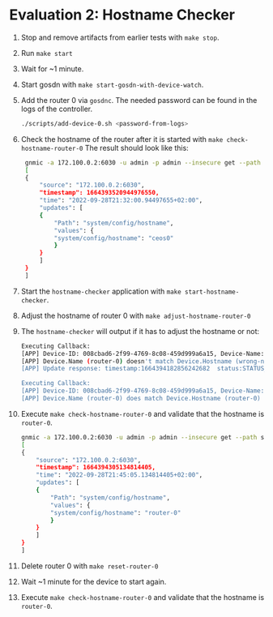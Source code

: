# Evaluation 2: Hostname Checker

1. Stop and remove artifacts from earlier tests with `make stop`.

1. Run `make start`

1. Wait for ~1 minute.

1. Start gosdn with `make start-gosdn-with-device-watch`.

1. Add the router 0 via `gosdnc`.
   The needed password can be found in the logs of the controller.

    ```sh
    ./scripts/add-device-0.sh <password-from-logs>
    ```

1. Check the hostname of the router after it is started with `make check-hostname-router-0`
   The result should look like this:

   ```sh
    gnmic -a 172.100.0.2:6030 -u admin -p admin --insecure get --path system/config/hostname
    [
    {
        "source": "172.100.0.2:6030",
        "timestamp": 1664393520944976550,
        "time": "2022-09-28T21:32:00.94497655+02:00",
        "updates": [
        {
            "Path": "system/config/hostname",
            "values": {
            "system/config/hostname": "ceos0"
            }
        }
        ]
    }
    ]
   ```

1. Start the `hostname-checker` application with `make start-hostname-checker`.

1. Adjust the hostname of router 0 with `make adjust-hostname-router-0`

1. The `hostname-checker` will output if it has to adjust the hostname or not:

    ```sh
    Executing Callback:
    [APP] Device-ID: 008cbad6-2f99-4769-8c08-459d999a6a15, Device-Name: router-0
    [APP] Device.Name (router-0) doesn't match Device.Hostname (wrong-name) in model! Updating...
    [APP] Update response: timestamp:1664394182856242682  status:STATUS_OK

    Executing Callback:
    [APP] Device-ID: 008cbad6-2f99-4769-8c08-459d999a6a15, Device-Name: router-0
    [APP] Device.Name (router-0) does match Device.Hostname (router-0) in model! Nothing to do for me...
    ```

1. Execute `make check-hostname-router-0` and validate that the hostname is `router-0`.

    ```sh
    gnmic -a 172.100.0.2:6030 -u admin -p admin --insecure get --path system/config/hostname
    [
    {
        "source": "172.100.0.2:6030",
        "timestamp": 1664394305134814405,
        "time": "2022-09-28T21:45:05.134814405+02:00",
        "updates": [
        {
            "Path": "system/config/hostname",
            "values": {
            "system/config/hostname": "router-0"
            }
        }
        ]
    }
    ]
    ```
1. Delete router 0 with `make reset-router-0`

1. Wait ~1 minute for the device to start again.

1. Execute `make check-hostname-router-0` and validate that the hostname is `router-0`.
